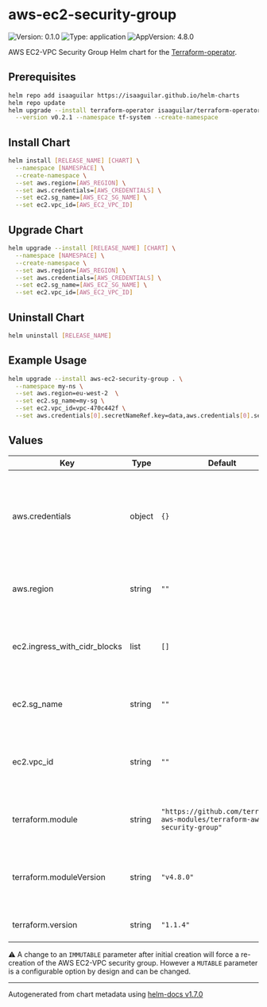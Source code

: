 # aws-ec2-security-group

![Version: 0.1.0](https://img.shields.io/badge/Version-0.1.0-informational?style=flat-square) ![Type: application](https://img.shields.io/badge/Type-application-informational?style=flat-square) ![AppVersion: 4.8.0](https://img.shields.io/badge/AppVersion-4.8.0-informational?style=flat-square)

AWS EC2-VPC Security Group Helm chart for the [Terraform-operator](https://github.com/isaaguilar/terraform-operator).

## Prerequisites
```bash
helm repo add isaaguilar https://isaaguilar.github.io/helm-charts
helm repo update
helm upgrade --install terraform-operator isaaguilar/terraform-operator \
  --version v0.2.1 --namespace tf-system --create-namespace
```

<!-- ## Get Repo Info
```bash
helm repo add appvia-community https://...
helm repo update
``` -->

## Install Chart
```bash
helm install [RELEASE_NAME] [CHART] \
  --namespace [NAMESPACE] \
  --create-namespace \
  --set aws.region=[AWS_REGION] \
  --set aws.credentials=[AWS_CREDENTIALS] \
  --set ec2.sg_name=[AWS_EC2_SG_NAME] \
  --set ec2.vpc_id=[AWS_EC2_VPC_ID]
```

## Upgrade Chart
```bash
helm upgrade --install [RELEASE_NAME] [CHART] \
  --namespace [NAMESPACE] \
  --create-namespace \
  --set aws.region=[AWS_REGION] \
  --set aws.credentials=[AWS_CREDENTIALS] \
  --set ec2.sg_name=[AWS_EC2_SG_NAME] \
  --set ec2.vpc_id=[AWS_EC2_VPC_ID]
```

## Uninstall Chart
```bash
helm uninstall [RELEASE_NAME]
```

## Example Usage
```bash
helm upgrade --install aws-ec2-security-group . \
  --namespace my-ns \
  --set aws.region=eu-west-2  \
  --set ec2.sg_name=my-sg \
  --set ec2.vpc_id=vpc-470c442f \
  --set aws.credentials[0].secretNameRef.key=data,aws.credentials[0].secretNameRef.name=tf-aws-secrets,aws.credentials[0].secretNameRef.namespace=my-ns
```

## Values

| Key | Type | Default | Description |
|-----|------|---------|-------------|
| aws.credentials | object | `{}` | The AWS credentials to be used for provisioning the IAM role. See [supported credential types](http://tf.isaaguilar.com/docs/references/configuration/#credentials-v1alpha1-tf) |
| aws.region | string | `""` | The AWS region where the IAM role should be created |
| ec2.ingress_with_cidr_blocks | list | `[]` | List of ingress rules to create where 'cidr_blocks' is used [MUTABLE]|
| ec2.sg_name | string | `""` | Name of EC2-VPC Security Group [IMMUTABLE] |
| ec2.vpc_id | string | `""` | ID of the VPC where to create security group [IMMUTABLE] |
| terraform.module | string | `"https://github.com/terraform-aws-modules/terraform-aws-security-group"` | The HashiCorp official Terraform module |
| terraform.moduleVersion | string | `"v4.8.0"` | The version of the Terraform module used to create an IAM role |
| terraform.version | string | `"1.1.4"` | The version of Terraform used |

:warning: A change to an `IMMUTABLE` parameter after initial creation will force a re-creation of the AWS EC2-VPC security group. However a `MUTABLE` parameter is a configurable option by design and can be changed.

----------------------------------------------
Autogenerated from chart metadata using [helm-docs v1.7.0](https://github.com/norwoodj/helm-docs/releases/v1.7.0)
